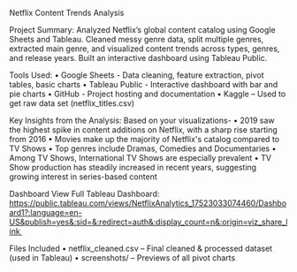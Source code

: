 Netflix Content Trends Analysis

Project Summary:
Analyzed Netflix’s global content catalog using Google Sheets and Tableau. Cleaned messy genre data, split multiple genres, extracted main genre, and visualized content trends across types, genres, and release years. Built an interactive dashboard using Tableau Public.

Tools Used:
	•	Google Sheets - Data cleaning, feature extraction, pivot tables, basic charts
	•	Tableau Public - Interactive dashboard with bar and pie charts
	•	GitHub - Project hosting and documentation
	•	Kaggle – Used to get raw data set (netflix_titles.csv)
 
Key Insights from the Analysis:
Based on your visualizations-
	•	2019 saw the highest spike in content additions on Netflix, with a sharp rise starting from 2016
	•	Movies make up the majority of Netflix's catalog compared to TV Shows
	•	Top genres include Dramas, Comedies and Documentaries
	•	Among TV Shows, International TV Shows are especially prevalent
	•	TV Show production has steadily increased in recent years, suggesting growing interest in series-based content
 
Dashboard
View Full Tableau Dashboard: https://public.tableau.com/views/NetflixAnalytics_17523033074460/Dashboard1?:language=en-US&publish=yes&:sid=&:redirect=auth&:display_count=n&:origin=viz_share_link 

Files Included
	•	netflix_cleaned.csv – Final cleaned & processed dataset (used in Tableau)
	•	screenshots/ – Previews of all pivot charts
